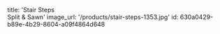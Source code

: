 title: 'Stair Steps <br> Split & Sawn'
image_url: '/products/stair-steps-1353.jpg'
id: 630a0429-b89e-4b29-8604-a09f4864d648

